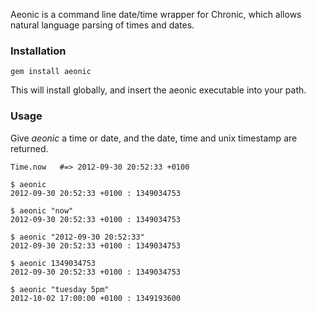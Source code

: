 Aeonic is a command line date/time wrapper for Chronic, which allows natural language parsing of times and dates.

### Installation ###

`gem install aeonic`

This will install globally, and insert the aeonic executable into your path.

### Usage ###

Give *aeonic* a time or date, and the date, time and unix timestamp are returned.

    Time.now   #=> 2012-09-30 20:52:33 +0100

    $ aeonic
    2012-09-30 20:52:33 +0100 : 1349034753

    $ aeonic "now"
    2012-09-30 20:52:33 +0100 : 1349034753

    $ aeonic "2012-09-30 20:52:33"
    2012-09-30 20:52:33 +0100 : 1349034753

    $ aeonic 1349034753
    2012-09-30 20:52:33 +0100 : 1349034753

    $ aeonic "tuesday 5pm"
    2012-10-02 17:00:00 +0100 : 1349193600
